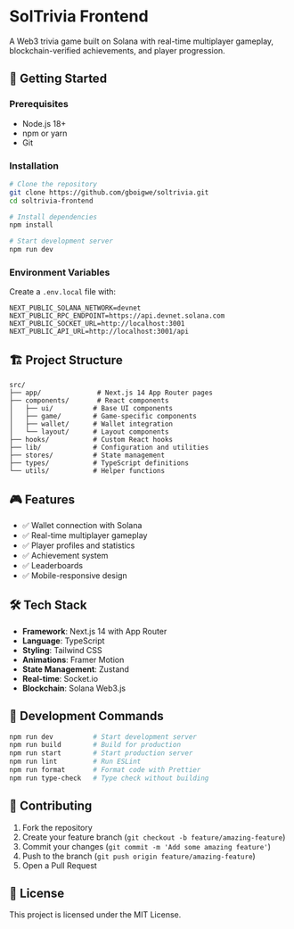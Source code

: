 # SolTrivia Frontend

A Web3 trivia game built on Solana with real-time multiplayer gameplay, blockchain-verified achievements, and player progression.

## 🚀 Getting Started

### Prerequisites
- Node.js 18+
- npm or yarn
- Git

### Installation
```bash
# Clone the repository
git clone https://github.com/gboigwe/soltrivia.git
cd soltrivia-frontend

# Install dependencies
npm install

# Start development server
npm run dev
```

### Environment Variables
Create a `.env.local` file with:
```env
NEXT_PUBLIC_SOLANA_NETWORK=devnet
NEXT_PUBLIC_RPC_ENDPOINT=https://api.devnet.solana.com
NEXT_PUBLIC_SOCKET_URL=http://localhost:3001
NEXT_PUBLIC_API_URL=http://localhost:3001/api
```

## 🏗️ Project Structure

```
src/
├── app/              # Next.js 14 App Router pages
├── components/       # React components
│   ├── ui/          # Base UI components
│   ├── game/        # Game-specific components
│   ├── wallet/      # Wallet integration
│   └── layout/      # Layout components
├── hooks/           # Custom React hooks
├── lib/             # Configuration and utilities
├── stores/          # State management
├── types/           # TypeScript definitions
└── utils/           # Helper functions
```

## 🎮 Features

- ✅ Wallet connection with Solana
- ✅ Real-time multiplayer gameplay
- ✅ Player profiles and statistics
- ✅ Achievement system
- ✅ Leaderboards
- ✅ Mobile-responsive design

## 🛠️ Tech Stack

- **Framework**: Next.js 14 with App Router
- **Language**: TypeScript
- **Styling**: Tailwind CSS
- **Animations**: Framer Motion
- **State Management**: Zustand
- **Real-time**: Socket.io
- **Blockchain**: Solana Web3.js

## 📱 Development Commands

```bash
npm run dev          # Start development server
npm run build        # Build for production
npm run start        # Start production server
npm run lint         # Run ESLint
npm run format       # Format code with Prettier
npm run type-check   # Type check without building
```

## 🤝 Contributing

1. Fork the repository
2. Create your feature branch (`git checkout -b feature/amazing-feature`)
3. Commit your changes (`git commit -m 'Add some amazing feature'`)
4. Push to the branch (`git push origin feature/amazing-feature`)
5. Open a Pull Request

## 📄 License

This project is licensed under the MIT License.

